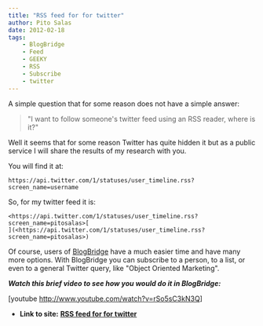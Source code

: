 ```yaml
---
title: "RSS feed for for twitter"
author: Pito Salas
date: 2012-02-18
tags:
    - BlogBridge
    - Feed
    - GEEKY
    - RSS
    - Subscribe
    - twitter
---
```




A simple question that for some reason does not have a simple answer:

> "I want to follow someone's twitter feed using an RSS reader, where is it?"

Well it seems that for some reason Twitter has quite hidden it but as a public
service I will share the results of my research with you.

You will find it at:

    
    
    https://api.twitter.com/1/statuses/user_timeline.rss?screen_name=username

So, for my twitter feed it is:

    
    
    <https://api.twitter.com/1/statuses/user_timeline.rss?screen_name=pitosalas>[  
    ](<https://api.twitter.com/1/statuses/user_timeline.rss?screen_name=pitosalas>)

Of course, users of [BlogBridge](<http://www.blogbridge.com/look>) have a much
easier time and have many more options. With BlogBridge you can subscribe to a
person, to a list, or even to a general Twitter query, like "Object Oriented
Marketing".

_**Watch this brief video to see how you would do it in BlogBridge:**_

[youtube http://www.youtube.com/watch?v=rSo5sC3kN3Q]


* **Link to site:** **[RSS feed for for twitter](None)**
